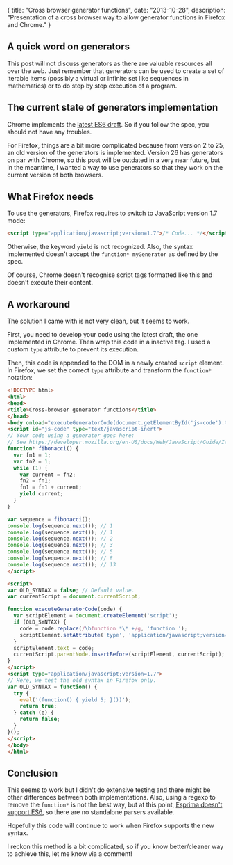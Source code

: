 {
  title: "Cross browser generator functions",
  date: "2013-10-28",
  description: "Presentation of a cross browser way to allow generator functions in Firefox and Chrome."
}

## A quick word on generators

This post will not discuss generators as there are valuable resources all over the web. Just remember that generators can be used to create a set of iterable items (possibly a virtual or infinite set like sequences in mathematics) or to do step by step execution of a program.

## The current state of generators implementation

Chrome implements the [latest ES6 draft](http://wiki.ecmascript.org/doku.php?id=harmony:generators). So if you follow the spec, you should not have any troubles.

For Firefox, things are a bit more complicated because from version 2 to 25, an old version of the generators is implemented. Version 26 has generators on par with Chrome, so this post will be outdated in a very near future, but in the meantime, I wanted a way to use generators so that they work on the current version of both browsers.

## What Firefox needs

To use the generators, Firefox requires to switch to JavaScript version 1.7 mode:
```html
<script type="application/javascript;version=1.7">/* Code... */</script>
```

Otherwise, the keyword `yield` is not recognized.
Also, the syntax implemented doesn't accept the `function* myGenerator` as defined by the spec.

Of course, Chrome doesn't recognise script tags formatted like this and doesn't execute their content.

## A workaround

The solution I came with is not very clean, but it seems to work.

First, you need to develop your code using the latest draft, the one implemented in Chrome. Then wrap this code in a inactive tag. I used a custom `type` attribute to prevent its execution.

Then, this code is appended to the DOM in a newly created `script` element. In Firefox, we set the correct `type` attribute and transform the `function*` notation:
```html
<!DOCTYPE html>
<html>
<head>
<title>Cross-browser generator functions</title>
</head>
<body onload="executeGeneratorCode(document.getElementById('js-code').text)">
<script id="js-code" type="text/javascript-inert">
// Your code using a generator goes here:
// See https://developer.mozilla.org/en-US/docs/Web/JavaScript/Guide/Iterators_and_Generators
function* fibonacci() {
  var fn1 = 1;
  var fn2 = 1;
  while (1) {
    var current = fn2;
    fn2 = fn1;
    fn1 = fn1 + current;
    yield current;
  }
}

var sequence = fibonacci();
console.log(sequence.next()); // 1
console.log(sequence.next()); // 1
console.log(sequence.next()); // 2
console.log(sequence.next()); // 3
console.log(sequence.next()); // 5
console.log(sequence.next()); // 8
console.log(sequence.next()); // 13
</script>

<script>
var OLD_SYNTAX = false; // Default value.
var currentScript = document.currentScript;

function executeGeneratorCode(code) {
  var scriptElement = document.createElement('script');
  if (OLD_SYNTAX) {
    code = code.replace(/\bfunction *\* +/g, 'function ');
    scriptElement.setAttribute('type', 'application/javascript;version=1.7');
  }
  scriptElement.text = code;
  currentScript.parentNode.insertBefore(scriptElement, currentScript);
}
</script>
<script type="application/javascript;version=1.7">
// Here, we test the old syntax in Firefox only.
var OLD_SYNTAX = function() {
  try {
    eval('(function() { yield 5; }())');
    return true;
  } catch (e) {
    return false;
  }
}();
</script>
</body>
</html>
```

## Conclusion

This seems to work but I didn't do extensive testing and there might be other differences between both implementations. Also, using a regexp to remove the `function*` is not  the best way, but at this point, [Esprima doesn't support ES6](http://esprima.org/demo/parse.html?code=function*%20fibonacci%28%29%20%7B%0D%0A%20%20var%20fn1%20%3D%201%3B%0D%0A%20%20var%20fn2%20%3D%201%3B%0D%0A%20%20while%20%281%29%20%7B%0D%0A%20%20%20%20var%20current%20%3D%20fn2%3B%0D%0A%20%20%20%20fn2%20%3D%20fn1%3B%0D%0A%20%20%20%20fn1%20%3D%20fn1%20%2B%20current%3B%0D%0A%20%20%20%20yield%20current%3B%0D%0A%20%20%7D%0D%0A%7D%0D%0A), so there are no standalone parsers available.

Hopefully this code will continue to work when Firefox supports the new syntax.

I reckon this method is a bit complicated, so if you know better/cleaner way to achieve this, let me know via a comment!
